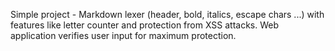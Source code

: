 Simple project - Markdown lexer (header, bold, italics, escape chars ...) with features like letter counter and protection from XSS attacks.
Web application verifies user input for maximum protection.
